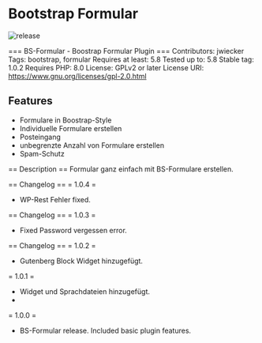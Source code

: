 # Bootstrap Formular

![release](https://img.shields.io/github/v/tag/team-hummelt/bs-formular?style=plastic)

=== BS-Formular - Boostrap Formular Plugin ===
Contributors: jwiecker
Tags: bootstrap, formular
Requires at least: 5.8
Tested up to: 5.8
Stable tag: 1.0.2
Requires PHP: 8.0
License: GPLv2 or later
License URI: https://www.gnu.org/licenses/gpl-2.0.html

## Features
* Formulare in Boostrap-Style
* Individuelle Formulare erstellen
* Posteingang
* unbegrenzte Anzahl von Formulare erstellen
* Spam-Schutz

== Description ==
Formular ganz einfach mit BS-Formulare erstellen.

== Changelog ==
= 1.0.4 =
* WP-Rest Fehler fixed.

== Changelog ==
= 1.0.3 =
* Fixed Password vergessen error.

== Changelog ==
= 1.0.2 =
* Gutenberg Block Widget hinzugefügt.

= 1.0.1 =
* Widget und Sprachdateien hinzugefügt.
* 
= 1.0.0 =
* BS-Formular release. Included basic plugin features.

